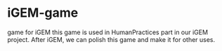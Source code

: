 # iGEM-game
game for iGEM
this game is used in HumanPractices part in our iGEM project. After iGEM, we can polish this game and make it for other uses.
